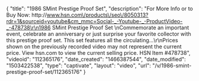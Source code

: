 {
    "title": "1986 SMint Prestige Proof Set",
    "description": "For More Info or to Buy Now: http:\/\/www.hsn.com\/products\/seo\/8050313?rdr=1&sourceid=youtube&cm_mmc=Social-_-Youtube-_-ProductVideo-_-478738\r\n1986 SMint Prestige Proof Set \nCommemorate an important event, celebrate an anniversary or just surprise your favorite collector with this prestige proof set. This set features all the circulating...\r\nPrices shown on the previously recorded video may not represent the current price.  View hsn.com to view the current selling price. HSN Item #478738",
    "videoid": "112365176",
    "date_created": "1466387544",
    "date_modified": "1503422538",
    "type": "captivate",
    "layout": "video",
    "url": "\/v\/1986-smint-prestige-proof-set\/112365176"
}